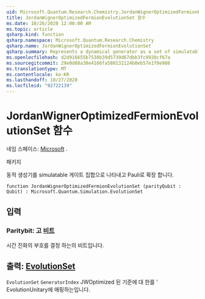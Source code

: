 ```yaml
---
uid: Microsoft.Quantum.Research.Chemistry.JordanWignerOptimizedFermionEvolutionSet
title: JordanWignerOptimizedFermionEvolutionSet 함수
ms.date: 10/26/2020 12:00:00 AM
ms.topic: article
qsharp.kind: function
qsharp.namespace: Microsoft.Quantum.Research.Chemistry
qsharp.name: JordanWignerOptimizedFermionEvolutionSet
qsharp.summary: Represents a dynamical generator as a set of simulatable gates and an expansion in the Pauli basis.
ms.openlocfilehash: d2d916655b7538b39d5739d67dbb3fc9920cf67a
ms.sourcegitcommit: 29e0d88a30e4166fa580132124b0eb57e1f0e986
ms.translationtype: MT
ms.contentlocale: ko-KR
ms.lasthandoff: 10/27/2020
ms.locfileid: "92722139"
---
```

# <a name="jordanwigneroptimizedfermionevolutionset-function"></a>JordanWignerOptimizedFermionEvolutionSet 함수

네임 스페이스: [Microsoft](xref:Microsoft.Quantum.Research.Chemistry) .

패키지 [](https://nuget.org/packages/)


동적 생성기를 simulatable 게이트 집합으로 나타내고 Pauli로 확장 합니다.

```qsharp
function JordanWignerOptimizedFermionEvolutionSet (parityQubit : Qubit) : Microsoft.Quantum.Simulation.EvolutionSet
```


## <a name="input"></a>입력

### <a name="parityqubit--qubit"></a>Paritybit: 고 [비트](xref:microsoft.quantum.lang-ref.qubit)

시간 진화의 부호를 결정 하는의 비트입니다.



## <a name="output--evolutionset"></a>출력: [EvolutionSet](xref:Microsoft.Quantum.Simulation.EvolutionSet)

`EvolutionSet` `GeneratorIndex` JWOptimized 된 기준에 대 한를 ' EvolutionUnitary에 매핑하는입니다.
